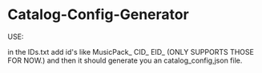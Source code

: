 # Catalog-Config-Generator
USE:

in the IDs.txt add id's like MusicPack_ CID_ EID_ (ONLY SUPPORTS THOSE FOR NOW.) and then it should generate you an catalog_config,json file.
